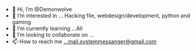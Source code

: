 - 👋 Hi, I’m @Demonwolve
- 👀 I’m interested in ... Hacking file, webdesign/development, python and gaming 
- 🌱 I’m currently learning ...All
- 💞️ I’m looking to collaborate on ...
- 📫 How to reach me ...mail.systemmessanger@gmail.com

<!---
Demonwolve/Demonwolve is a ✨ special ✨ repository because its `README.md` (this file) appears on your GitHub profile.
You can click the Preview link to take a look at your changes.
--->
